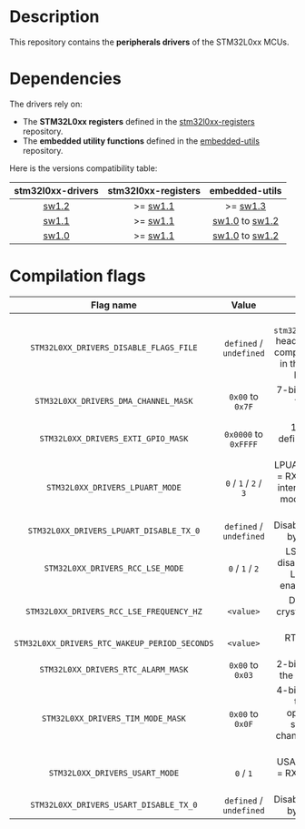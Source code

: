 # Description

This repository contains the **peripherals drivers** of the STM32L0xx MCUs.

# Dependencies

The drivers rely on:

* The **STM32L0xx registers** defined in the [stm32l0xx-registers](https://github.com/Ludovic-Lesur/stm32l0xx-registers) repository.
* The **embedded utility functions** defined in the [embedded-utils](https://github.com/Ludovic-Lesur/embedded-utils) repository.

Here is the versions compatibility table:

| **stm32l0xx-drivers** | **stm32l0xx-registers** | **embedded-utils** |
|:---:|:---:|:---:|
| [sw1.2](https://github.com/Ludovic-Lesur/stm32l0xx-drivers/releases/tag/sw1.2) | >= [sw1.1](https://github.com/Ludovic-Lesur/stm32l0xx-registers/releases/tag/sw1.1) | >= [sw1.3](https://github.com/Ludovic-Lesur/embedded-utils/releases/tag/sw1.3) |
| [sw1.1](https://github.com/Ludovic-Lesur/stm32l0xx-drivers/releases/tag/sw1.1) | >= [sw1.1](https://github.com/Ludovic-Lesur/stm32l0xx-registers/releases/tag/sw1.1) |  [sw1.0](https://github.com/Ludovic-Lesur/embedded-utils/releases/tag/sw1.0) to [sw1.2](https://github.com/Ludovic-Lesur/embedded-utils/releases/tag/sw1.2) |
| [sw1.0](https://github.com/Ludovic-Lesur/stm32l0xx-drivers/releases/tag/sw1.0) | >= [sw1.1](https://github.com/Ludovic-Lesur/stm32l0xx-registers/releases/tag/sw1.1) | [sw1.0](https://github.com/Ludovic-Lesur/embedded-utils/releases/tag/sw1.0) to [sw1.2](https://github.com/Ludovic-Lesur/embedded-utils/releases/tag/sw1.2)

# Compilation flags

| **Flag name** | **Value** | **Description** |
|:---:|:---:|:---:|
| `STM32L0XX_DRIVERS_DISABLE_FLAGS_FILE` | `defined` / `undefined` | Disable the `stm32l0xx_drivers_flags.h` header file inclusion when compilation flags are given in the project settings or by command line. |
| `STM32L0XX_DRIVERS_DMA_CHANNEL_MASK` | `0x00` to `0x7F` | 7-bits field which defines the enabled DMA channels. |
| `STM32L0XX_DRIVERS_EXTI_GPIO_MASK` | `0x0000` to `0xFFFF` | 16-bits field which defines the enabled EXTI GPIO lines. |
| `STM32L0XX_DRIVERS_LPUART_MODE` | `0` / `1` / `2` / `3` | LPUART operation mode: `0` = RXNE interrupt `1` = CMF interrupt `2` = RS485 slave mode `3` = RS485 master mode. |
| `STM32L0XX_DRIVERS_LPUART_DISABLE_TX_0` | `defined` / `undefined` | Disable the transmission of byte 0x00 if defined. 
| `STM32L0XX_DRIVERS_RCC_LSE_MODE` | `0` / `1` / `2` | LSE crystal mode: `0` = disabled `1` = enabled with LSI/HSI fallback `2` = enabled and mandatory. |
| `STM32L0XX_DRIVERS_RCC_LSE_FREQUENCY_HZ` | `<value>` | Defines the external crystal frequency in Hz (if used). |
| `STM32L0XX_DRIVERS_RTC_WAKEUP_PERIOD_SECONDS` | `<value>` | RTC wakeup period in seconds. |
| `STM32L0XX_DRIVERS_RTC_ALARM_MASK` | `0x00` to `0x03`| 2-bits field which defines the enabled RTC alarms. |
| `STM32L0XX_DRIVERS_TIM_MODE_MASK` | `0x00` to `0x0F`| 4-bits field which defines the enabled timer operation modes: `0` = standard `1` = multi-channel `2` = calibration `3` = PWM. |
| `STM32L0XX_DRIVERS_USART_MODE` | `0` / `1` | USART operation mode: `0` = RXNE interrupt `1` = CMF interrupt. |
| `STM32L0XX_DRIVERS_USART_DISABLE_TX_0` | `defined` / `undefined` | Disable the transmission of byte 0x00 if defined. |


